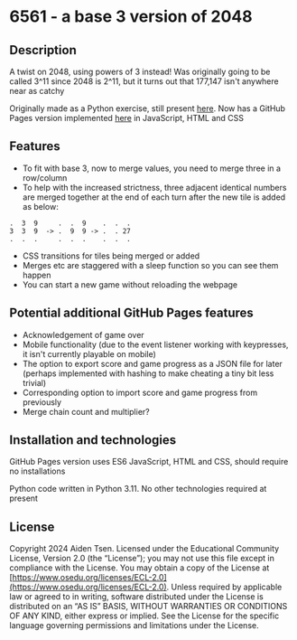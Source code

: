 # 6561 - a base 3 version of 2048

## Description
A twist on 2048, using powers of 3 instead! Was originally going to be called 3^11 since 2048 is 2^11, but it turns out that 177,147 isn't anywhere near as catchy

Originally made as a Python exercise, still present [here](https://github.com/aidentsen/6561/blob/main/terminal_version.py). Now has a GitHub Pages version implemented [here](https://aidentsen.github.io/6561/) in JavaScript, HTML and CSS

## Features
- To fit with base 3, now to merge values, you need to merge three in a row/column
- To help with the increased strictness, three adjacent identical numbers are merged together at the end of each turn after the new tile is added as below:
```
.  3  9     .  .  9    .  .  .
3  3  9  -> .  9  9 -> .  . 27
.  .  .     .  .  .    .  .  .
```
- CSS transitions for tiles being merged or added
- Merges etc are staggered with a sleep function so you can see them happen
- You can start a new game without reloading the webpage

## Potential additional GitHub Pages features
- Acknowledgement of game over
- Mobile functionality (due to the event listener working with keypresses, it isn't currently playable on mobile)
- The option to export score and game progress as a JSON file for later (perhaps implemented with hashing to make cheating a tiny bit less trivial)
- Corresponding option to import score and game progress from previously
- Merge chain count and multiplier?

## Installation and technologies
GitHub Pages version uses ES6 JavaScript, HTML and CSS, should require no installations

Python code written in Python 3.11. No other technologies required at present

## License
Copyright 2024 Aiden Tsen. Licensed under the Educational Community License, Version 2.0 (the “License”); you may not use this file except in compliance with the License. You may obtain a copy of the License at [https://www.osedu.org/licenses/ECL-2.0](https://www.osedu.org/licenses/ECL-2.0). Unless required by applicable law or agreed to in writing, software distributed under the License is distributed on an “AS IS” BASIS, WITHOUT WARRANTIES OR CONDITIONS OF ANY KIND, either express or implied. See the License for the specific language governing permissions and limitations under the License.
